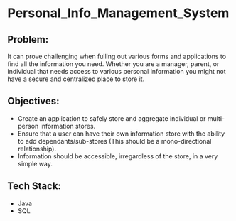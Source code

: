 # Personal_Info_Management_System

## Problem:
It can prove challenging when fulling out various forms and applications to find all the information you need. Whether you are a manager, parent, or individual that needs access to various personal information you might not have a secure and centralized place to store it.

## Objectives:
- Create an application to safely store and aggregate individual or multi-person information stores.
- Ensure that a user can have their own information store with the ability to add dependants/sub-stores (This should be a mono-directional relationship).
- Information should be accessible, irregardless of the store, in a very simple way.

## Tech Stack:
- Java
- SQL
